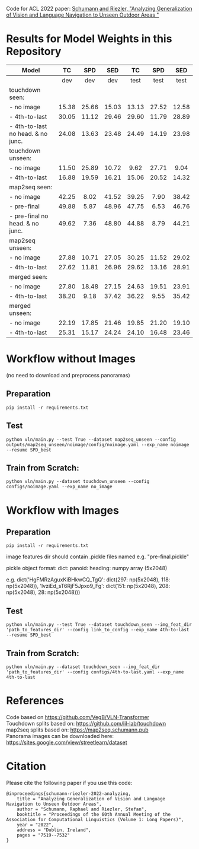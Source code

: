 Code for ACL 2022 paper:  [Schumann and Riezler, "Analyzing Generalization of Vision and Language Navigation to Unseen Outdoor Areas "](https://aclanthology.org/2022.acl-long.518.pdf)

# Results for Model Weights in this Repository

| Model                             |  TC   |  SPD  |  SED  |  TC   |  SPD  |  SED  |
|-----------------------------------|:-----:|:-----:|:-----:|:-----:|:-----:|:-----:|
|                                   |  dev  |  dev  |  dev  | test  | test  | test  |
| touchdown seen:                   |       |       |       |       |       |       |
| - no image                        | 15.38 | 25.66 | 15.03 | 13.13 | 27.52 | 12.58 |
| - 4th-to-last                     | 30.05 | 11.12 | 29.46 | 29.60 | 11.79 | 28.89 |
| - 4th-to-last no head. & no junc. | 24.08 | 13.63 | 23.48 | 24.49 | 14.19 | 23.98 |
| touchdown unseen:                 |       |       |       |       |       |       |
| - no image                        | 11.50 | 25.89 | 10.72 | 9.62  | 27.71 | 9.04  |
| - 4th-to-last                     | 16.88 | 19.59 | 16.21 | 15.06 | 20.52 | 14.32 |
| map2seq seen:                     |       |       |       |       |       |       |
| - no image                        | 42.25 | 8.02  | 41.52 | 39.25 | 7.90  | 38.42 |
| - pre-final                       | 49.88 | 5.87  | 48.96 | 47.75 | 6.53  | 46.76 |
| - pre-final no head. & no junc.   | 49.62 | 7.36  | 48.80 | 44.88 | 8.79  | 44.21 |
| map2seq unseen:                   |       |       |       |       |       |       |
| - no image                        | 27.88 | 10.71 | 27.05 | 30.25 | 11.52 | 29.02 |
| - 4th-to-last                     | 27.62 | 11.81 | 26.96 | 29.62 | 13.16 | 28.91 |
| merged seen:                      |       |       |       |       |       |       |
| - no image                        | 27.80 | 18.48 | 27.15 | 24.63 | 19.51 | 23.91 |
| - 4th-to-last                     | 38.20 | 9.18  | 37.42 | 36.22 | 9.55  | 35.42 |
| merged unseen:                    |       |       |       |       |       |       |
| - no image                        | 22.19 | 17.85 | 21.46 | 19.85 | 21.20 | 19.10 |
| - 4th-to-last                     | 25.31 | 15.17 | 24.24 | 24.10 | 16.48 | 23.46 |

# Workflow without Images 
(no need to download and preprocess panoramas)

## Preparation
```
pip install -r requirements.txt
```

## Test
```
python vln/main.py --test True --dataset map2seq_unseen --config outputs/map2seq_unseen/noimage/config/noimage.yaml --exp_name noimage --resume SPD_best
```

## Train from Scratch:
```
python vln/main.py --dataset touchdown_unseen --config configs/noimage.yaml --exp_name no_image
```






#
#
# Workflow with Images

## Preparation
```
pip install -r requirements.txt
```

image features dir should contain .pickle files named e.g. "pre-final.pickle"

pickle object format: dict: panoid: heading: numpy array (5x2048)

e.g. dict('HgFMRzAguxKiBHkwCQ_TgQ': dict(297: np(5x2048), 118: np(5x2048)), 'lvziEd_sT6RjF5Jpxo9_Fg': dict(151: np(5x2048), 208: np(5x2048), 28: np(5x2048)))

## Test
```
python vln/main.py --test True --dataset touchdown_seen --img_feat_dir 'path_to_features_dir' --config link_to_config --exp_name 4th-to-last --resume SPD_best
```


## Train from Scratch:
```
python vln/main.py --dataset touchdown_seen --img_feat_dir 'path_to_features_dir' --config configs/4th-to-last.yaml --exp_name 4th-to-last
```

References
=========

Code based on https://github.com/VegB/VLN-Transformer  
Touchdown splits based on: https://github.com/lil-lab/touchdown  
map2seq splits based on: https://map2seq.schumann.pub  
Panorama images can be downloaded here: https://sites.google.com/view/streetlearn/dataset

Citation
=========
Please cite the following paper if you use this code:

```
@inproceedings{schumann-riezler-2022-analyzing,
    title = "Analyzing Generalization of Vision and Language Navigation to Unseen Outdoor Areas",
    author = "Schumann, Raphael and Riezler, Stefan",
    booktitle = "Proceedings of the 60th Annual Meeting of the Association for Computational Linguistics (Volume 1: Long Papers)",
    year = "2022",
    address = "Dublin, Ireland",
    pages = "7519--7532"
}
```